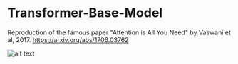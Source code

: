 # Transformer-Base-Model
Reproduction of the famous paper "Attention is All You Need" by Vaswani et al, 2017.
https://arxiv.org/abs/1706.03762

![alt text](https://www.researchgate.net/figure/The-transformer-model-from-Attention-is-all-you-need-Viswani-et-al_fig1_339390384)
